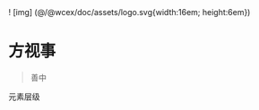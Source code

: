 <!--DESC: {"icon":"explore"} -->! [img] (@/@wcex/doc/assets/logo.svg{width:16em; height:6em})
# 方视事
> 善中

元素层级